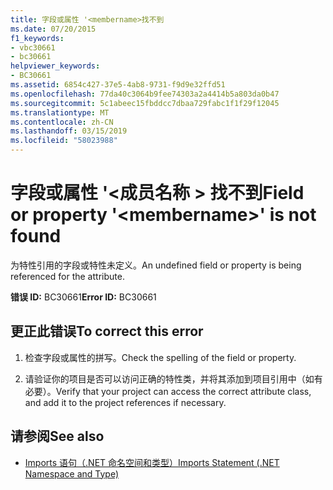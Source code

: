 ```yaml
---
title: 字段或属性 '<membername>找不到
ms.date: 07/20/2015
f1_keywords:
- vbc30661
- bc30661
helpviewer_keywords:
- BC30661
ms.assetid: 6854c427-37e5-4ab8-9731-f9d9e32ffd51
ms.openlocfilehash: 77da40c3064b9fee74303a2a4414b5a803da0b47
ms.sourcegitcommit: 5c1abeec15fbddcc7dbaa729fabc1f1f29f12045
ms.translationtype: MT
ms.contentlocale: zh-CN
ms.lasthandoff: 03/15/2019
ms.locfileid: "58023988"
---
```

# <a name="field-or-property-membername-is-not-found"></a><span data-ttu-id="f631c-102">字段或属性 '\<成员名称 > 找不到</span><span class="sxs-lookup"><span data-stu-id="f631c-102">Field or property '\<membername>' is not found</span></span>
<span data-ttu-id="f631c-103">为特性引用的字段或特性未定义。</span><span class="sxs-lookup"><span data-stu-id="f631c-103">An undefined field or property is being referenced for the attribute.</span></span>  
  
 <span data-ttu-id="f631c-104">**错误 ID:** BC30661</span><span class="sxs-lookup"><span data-stu-id="f631c-104">**Error ID:** BC30661</span></span>  
  
## <a name="to-correct-this-error"></a><span data-ttu-id="f631c-105">更正此错误</span><span class="sxs-lookup"><span data-stu-id="f631c-105">To correct this error</span></span>  
  
1.  <span data-ttu-id="f631c-106">检查字段或属性的拼写。</span><span class="sxs-lookup"><span data-stu-id="f631c-106">Check the spelling of the field or property.</span></span>  
  
2.  <span data-ttu-id="f631c-107">请验证你的项目是否可以访问正确的特性类，并将其添加到项目引用中（如有必要）。</span><span class="sxs-lookup"><span data-stu-id="f631c-107">Verify that your project can access the correct attribute class, and add it to the project references if necessary.</span></span>  
  
## <a name="see-also"></a><span data-ttu-id="f631c-108">请参阅</span><span class="sxs-lookup"><span data-stu-id="f631c-108">See also</span></span>

- [<span data-ttu-id="f631c-109">Imports 语句（.NET 命名空间和类型）</span><span class="sxs-lookup"><span data-stu-id="f631c-109">Imports Statement (.NET Namespace and Type)</span></span>](../../visual-basic/language-reference/statements/imports-statement-net-namespace-and-type.md)

